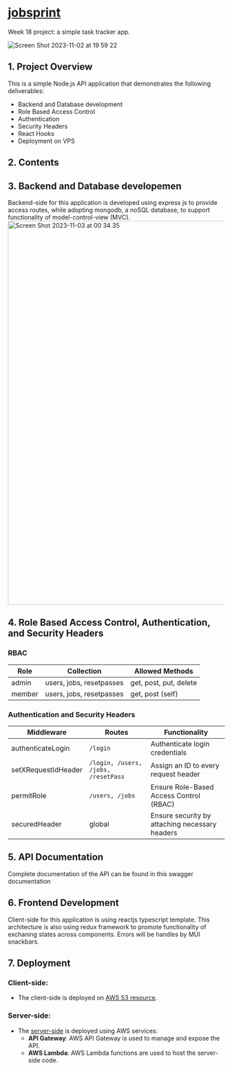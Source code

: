 # [jobsprint](http://jobsprint.app.s3-website.ap-southeast-3.amazonaws.com/)
Week 18 project: a simple task tracker app.

![Screen Shot 2023-11-02 at 19 59 22](https://github.com/RevoU-FSSE-2/week-18-gkorompis/assets/52250424/1033bfb5-79e9-40b6-98fd-bc190a22a724)

## 1. Project Overview

This is a simple Node.js API application that demonstrates the following deliverables:

- Backend and Database development
- Role Based Access Control
- Authentication
- Security Headers
- React Hooks
- Deployment on VPS

## 2. Contents

## 3. Backend and Database developemen

Backend-side for this application is developed using express js to provide access routes, while adopting mongodb, a noSQL database, to support functionality of model-control-view (MVC). 
<img width="890" alt="Screen Shot 2023-11-03 at 00 34 35" src="https://github.com/RevoU-FSSE-2/week-18-gkorompis/assets/52250424/f9b549ad-e71e-4905-ad7f-73e011a9c190">

## 4. Role Based Access Control, Authentication, and Security Headers

### RBAC

| Role   | Collection                | Allowed Methods               |
|--------|---------------------------|------------------------------|
| admin  | users, jobs, resetpasses  | get, post, put, delete       |
| member | users, jobs, resetpasses  | get, post (self)             |

### Authentication and Security Headers
| Middleware          | Routes                                   | Functionality                               |
|---------------------|------------------------------------------|---------------------------------------------|
| authenticateLogin  | `/login`                                 | Authenticate login credentials                |
| setXRequestIdHeader | `/login, /users, /jobs, /resetPass`     | Assign an ID to every request header         |
| permitRole          | `/users, /jobs`                          | Ensure Role-Based Access Control (RBAC)      |
| securedHeader       | global                                   | Ensure security by attaching necessary headers |

## 5. API Documentation

Complete documentation of the API can be found in this swagger documentation

## 6. Frontend Development

Client-side for this application is using reactjs typescript template. This architecture is also using redux framework to promote functionality of exchaning states across components. Errors will be handles by MUI snackbars. 

## 7. Deployment 

### Client-side:

- The client-side is deployed on [AWS S3 resource](http://week17.app.s3-website.ap-southeast-3.amazonaws.com/).

### Server-side:

- The [server-side](https://5vxe1u381g.execute-api.ap-southeast-3.amazonaws.com/dev) is deployed using AWS services:
  - **API Gateway**: AWS API Gateway is used to manage and expose the API.
  - **AWS Lambda**: AWS Lambda functions are used to host the server-side code.